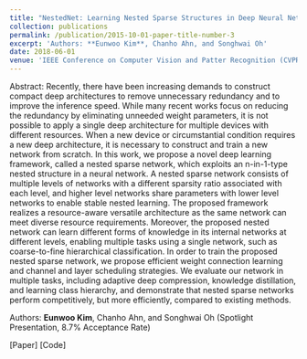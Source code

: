 ```yaml
---
title: "NestedNet: Learning Nested Sparse Structures in Deep Neural Networks"
collection: publications
permalink: /publication/2015-10-01-paper-title-number-3
excerpt: 'Authors: **Eunwoo Kim**, Chanho Ahn, and Songhwai Oh'
date: 2018-06-01
venue: 'IEEE Conference on Computer Vision and Patter Recognition (CVPR)'
---
```

Abstract: Recently, there have been increasing demands to construct compact deep architectures to remove unnecessary redundancy and to improve the inference speed. While many recent works focus on reducing the redundancy by eliminating unneeded weight parameters, it is not possible to apply a single deep architecture for multiple devices with different resources. When a new device or circumstantial condition requires a new deep architecture, it is necessary to construct and train a new network from scratch. In this work, we propose a novel deep learning framework, called a nested sparse network, which exploits an n-in-1-type nested structure in a neural network. A nested sparse network consists of multiple levels of networks with a different sparsity ratio associated with each level, and higher level networks share parameters with lower level networks to enable stable nested learning. The proposed framework realizes a resource-aware versatile architecture as the same network can meet diverse resource requirements. Moreover, the proposed nested network can learn different forms of knowledge in its internal networks at different levels, enabling multiple tasks using a single network, such as coarse-to-fine hierarchical classification. In order to train the proposed nested sparse network, we propose efficient weight connection learning and channel and layer scheduling strategies. We evaluate our network in multiple tasks, including adaptive deep compression, knowledge distillation, and learning class hierarchy, and demonstrate that nested sparse networks perform competitively, but more efficiently, compared to existing methods.

Authors: **Eunwoo Kim**, Chanho Ahn, and Songhwai Oh (Spotlight Presentation, 8.7% Acceptance Rate)

[Paper] [Code]
